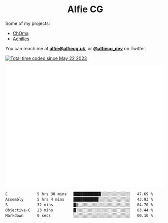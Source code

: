<h1 align="center">Alfie CG</h1>

Some of my projects:
* [ChOma](https://github.com/opa334/ChOma)
* [Achilles](https://github.com/alfiecg24/Achilles)

You can reach me at **alfie@alfiecg.uk**, or **[@alfiecg_dev](https://twitter.com/alfiecg_dev)** on Twitter.

<a href="https://wakatime.com/@61592169-b9cf-4af8-b6fa-8ac7d4369b01"><img src="https://wakatime.com/badge/user/61592169-b9cf-4af8-b6fa-8ac7d4369b01.svg" alt="Total time coded since May 22 2023" /></a>


<img align="center" src="/github-metrics.svg" alt="Metrics" width="500">

 <!--[![GitHub Streak](https://streak-stats.demolab.com/?user=alfiecg24)](https://git.io/streak-stats)-->

<!--START_SECTION:waka-->

```txt
C             5 hrs 30 mins   ████████████░░░░░░░░░░░░░   47.69 %
Assembly      5 hrs 4 mins    ███████████░░░░░░░░░░░░░░   43.93 %
S             32 mins         █▒░░░░░░░░░░░░░░░░░░░░░░░   04.70 %
Objective-C   23 mins         █░░░░░░░░░░░░░░░░░░░░░░░░   03.44 %
Markdown      0 secs          ░░░░░░░░░░░░░░░░░░░░░░░░░   00.10 %
```

<!--END_SECTION:waka-->
